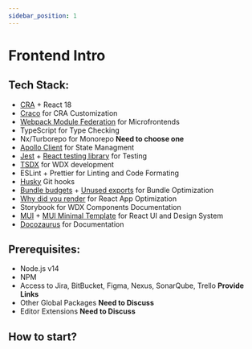 ```yaml
---
sidebar_position: 1
---
```


# Frontend Intro

## Tech Stack:

- [CRA](https://create-react-app.dev/) + React 18
- [Craco](https://github.com/gsoft-inc/craco) for CRA Customization
- [Webpack Module Federation](https://webpack.js.org/concepts/module-federation/) for Microfrontends
- TypeScript for Type Checking
- Nx/Turborepo for Monorepo **Need to choose one**
- [Apollo Client](https://www.apollographql.com/docs/react/) for State Managment
- [Jest](https://jestjs.io/) + [React testing library](https://testing-library.com/) for Testing
- [TSDX](https://tsdx.io/) for WDX development
- ESLint + Prettier for Linting and Code Formating
- [Husky](https://typicode.github.io/husky/#/) Git hooks
- [Bundle budgets](https://web.dev/codelab-setting-performance-budgets-with-webpack/) + [Unused exports](https://github.com/pzavolinsky/ts-unused-exports) for Bundle Optimization
- [Why did you render](https://github.com/welldone-software/why-did-you-render) for React App Optimization
- Storybook for WDX Components Documentation
- [MUI](https://mui.com/) + [MUI Minimal Template](https://mui.com/store/items/minimal-dashboard/) for React UI and Design System
- [Docozaurus](https://docusaurus.io/) for Documentation

## Prerequisites:

- Node.js v14
- NPM
- Access to Jira, BitBucket, Figma, Nexus, SonarQube, Trello **Provide Links**
- Other Global Packages **Need to Discuss**
- Editor Extensions **Need to Discuss**

## How to start?
